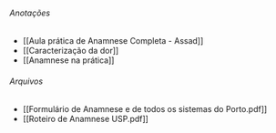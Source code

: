 


###### Anotações
- [[Aula prática de Anamnese Completa - Assad]]
- [[Caracterização da dor]]
- [[Anamnese na prática]]

###### Arquivos
- [[Formulário de Anamnese e de todos os sistemas do Porto.pdf]]
- [[Roteiro de Anamnese USP.pdf]]


